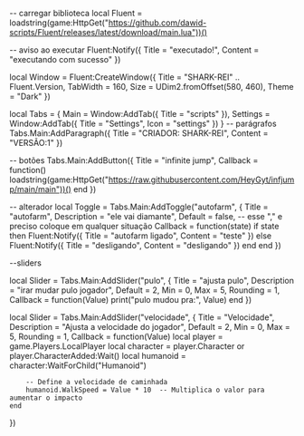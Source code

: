 -- carregar biblioteca 
local Fluent = loadstring(game:HttpGet("https://github.com/dawid-scripts/Fluent/releases/latest/download/main.lua"))()

-- aviso ao executar
Fluent:Notify({ Title = "executado!", Content = "executando com sucesso" })


local Window = Fluent:CreateWindow({
    Title = "SHARK-REI" .. Fluent.Version,
    TabWidth = 160, 
    Size = UDim2.fromOffset(580, 460), 
    Theme = "Dark"
})

local Tabs = {
    Main = Window:AddTab({ Title = "scripts" }),
    Settings = Window:AddTab({ Title = "Settings", Icon = "settings" })
}
-- parágrafos 
Tabs.Main:AddParagraph({ Title = "CRIADOR: SHARK-REI", Content = "VERSÃO:1" })

-- botões 
Tabs.Main:AddButton({ Title = "infinite jump", Callback = function() 
loadstring(game:HttpGet("https://raw.githubusercontent.com/HeyGyt/infjump/main/main"))()
end })

-- alterador 
local Toggle = Tabs.Main:AddToggle("autofarm", 
{
    Title = "autofarm", 
    Description = "ele vai diamante",
    Default = false, -- esse "," e preciso coloque em qualquer situação 
    Callback = function(state)
	if state then
	    Fluent:Notify({ Title = "autofarm ligado", Content = "teste" })
	else
	    Fluent:Notify({ Title = "desligando", Content = "desligando" })
        end
    end 
})

--sliders

local Slider = Tabs.Main:AddSlider("pulo", 
{
    Title = "ajusta pulo",
    Description = "irar mudar pulo jogador",
    Default = 2,
    Min = 0,
    Max = 5,
    Rounding = 1,
    Callback = function(Value)
        print("pulo mudou pra:", Value)
    end
})





local Slider = Tabs.Main:AddSlider("velocidade", 
{
    Title = "Velocidade",
    Description = "Ajusta a velocidade do jogador",
    Default = 2,
    Min = 0,
    Max = 5,
    Rounding = 1,
    Callback = function(Value)
        local player = game.Players.LocalPlayer
        local character = player.Character or player.CharacterAdded:Wait()
        local humanoid = character:WaitForChild("Humanoid")
        
        -- Define a velocidade de caminhada
        humanoid.WalkSpeed = Value * 10  -- Multiplica o valor para aumentar o impacto
    end
})
